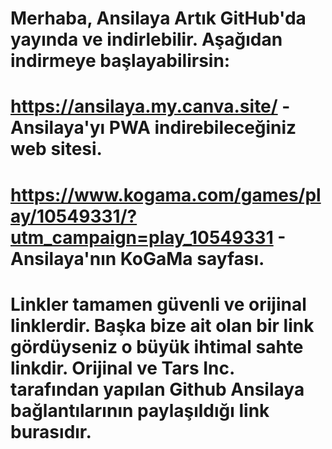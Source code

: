 # Merhaba, Ansilaya Artık GitHub'da yayında ve indirlebilir. Aşağıdan indirmeye başlayabilirsin:
# https://ansilaya.my.canva.site/ - Ansilaya'yı PWA indirebileceğiniz web sitesi.
# https://www.kogama.com/games/play/10549331/?utm_campaign=play_10549331 - Ansilaya'nın KoGaMa sayfası.
# Linkler tamamen güvenli ve orijinal linklerdir. Başka bize ait olan bir link gördüyseniz o büyük ihtimal sahte linkdir. Orijinal ve Tars Inc. tarafından yapılan Github Ansilaya bağlantılarının paylaşıldığı link burasıdır.
